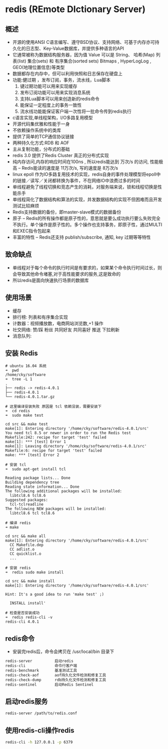 # redis (REmote DIctionary Server)

## 概述

- 开源的使用ANSI C语言编写、遵守BSD协议、支持网络、可基于内存亦可持久化的日志型、Key-Value数据库，并提供多种语言的API
- 它通常被称为数据结构服务器，因为值 Value 可以是 String、 哈希(Map) 列表(list) 集合(sets) 和 有序集合(sorted sets)  Bitmaps , HyperLogLog , GEO(地理位置信息)等类型
- 数据都存在内存中，但可以利用快照和日志保存在硬盘上
- 功能:健过期 ，发布订阅，事务，流水线，Lua脚本
    1. 键过期功能可以用来实现缓存
    1. 发布订阅功能可以用来实现消息系统
    1. 支持Lua脚本可以用来创造新的redis命令
    1. 能保证一定程度上的事务一致性
    1. 流水线功能能保证客户端一次性将一批命令传到redis执行
- c语言实现,单线程架构，I/O多路复用模型
- 开源代码集优雅和性能于一身
- 不依赖操作系统中的类库
- 提供了简单的TCP通信协议链接
- 两种持久化方式:RDB 和 AOF
- 主从复制功能，分布式的基础
- redis 3.0 提供了Redis Cluster 真正的分布式实现
- 纯内存访问,内存的响应时间在100ns , 所以redis能达到 万次/s 的访问, 性能极高 – Redis能读的速度是 11万次/s, 写的速度是 8万次/s
- linux epoll 作为IO多路复用技术的实现，redis自身的事件处理模型将epoll中的链接／读写／关闭都转换为事件，不在网络IO中浪费过多的时间
- 单线程避免了线程切换和竞态产生的消耗，对服务端来说，锁和线程切换是性能杀手
- 单线程简化了数据结构和算法的实现，并发数据结构的实现不但困难而且开发测试比较麻烦
- Redis支持数据的备份，即master-slave模式的数据备份
- 原子 – Redis的所有操作都是原子性的，意思就是要么成功执行要么失败完全不执行。单个操作是原子性的。多个操作也支持事务，即原子性，通过MULTI和EXEC指令包起来
- 丰富的特性 – Redis还支持 publish/subscribe, 通知, key 过期等等特性

## 致命缺点

- 单线程对于每个命令的执行时间是有要求的，如果某个命令执行时间过长，则会导致其他命令堵塞,对于高性能要求的服务,这是致命的
- 所以redis是面向快速执行场景的数据库

## 使用场景

- 缓存
- 排行榜: 列表和有序集合实现
- 计数器：视频播放数，电商网站浏览数,+1 操作
- 社交网络: 赞/踩 粉丝 共同好友 共同喜好 推送 下拉刷新
- 消息队列:  

## 安装 Redis

```shell
# ubuntu 16.04 系统
➜  pwd
/home/cky/software
➜  tree -L 1
.
├── redis -> redis-4.0.1
├── redis-4.0.1
└── redis-4.0.1.tar.gz

# 这里编译安装失败 原因是 tcl 依赖没装，需要安装下
➜  cd redis
➜  sudo make test

cd src && make test
make[1]: Entering directory '/home/cky/software/redis-4.0.1/src'
You need tcl 8.5 or newer in order to run the Redis test
Makefile:242: recipe for target 'test' failed
make[1]: *** [test] Error 1
make[1]: Leaving directory '/home/cky/software/redis-4.0.1/src'
Makefile:6: recipe for target 'test' failed
make: *** [test] Error 2

# 安装 tcl 
➜  sudo apt-get install tcl

Reading package lists... Done
Building dependency tree       
Reading state information... Done
The following additional packages will be installed:
  libtcl8.6 tcl8.6
Suggested packages:
  tcl-tclreadline
The following NEW packages will be installed:
  libtcl8.6 tcl tcl8.6

# 编译 redis
➜ make

cd src && make all
make[1]: Entering directory '/home/cky/software/redis-4.0.1/src'
  CC Makefile.dep
  CC adlist.o
  CC quicklist.o
  ...

# 安装 redis
➜  redis sudo make install

cd src && make install
make[1]: Entering directory '/home/cky/software/redis-4.0.1/src'

Hint: It's a good idea to run 'make test' ;)

  INSTALL install'

# 检查是否安装成功
➜  redis redis-cli -v
redis-cli 4.0.1
```

## redis命令

- 安装完redis后，命令会拷贝在 /usr/local/bin 目录下

```bash
redis-server          启动redis
redis-cli             命令行客户端
redis-benchmark       基准测试工具
redis-check-aof       aof持久化文件检测和修复工具
redis-check-dump      rdb持久化文件检测和修复工具
redis-sentinel        启动Redis Sentinel
```

## 启动redis服务

```bash
redis-server /path/to/redis.conf
```

## 使用redis-cli操作redis

```bash
redis-cli -h 127.0.0.1 -p 6379
```

